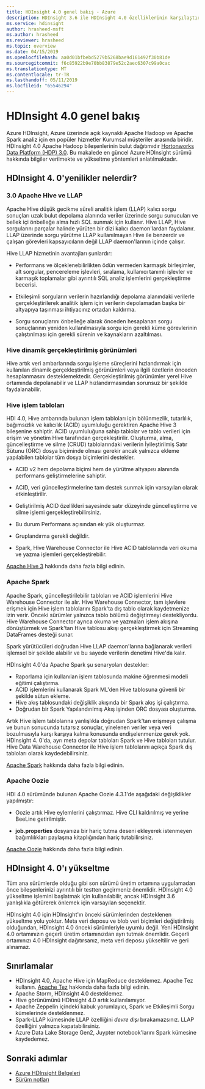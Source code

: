 ```yaml
---
title: HDInsight 4.0 genel bakış - Azure
description: HDInsight 3.6 ile HDInsight 4.0 özelliklerinin karşılaştırılması, sınırlamalar ve yükseltme önerileri.
ms.service: hdinsight
author: hrasheed-msft
ms.author: hrasheed
ms.reviewer: hrasheed
ms.topic: overview
ms.date: 04/15/2019
ms.openlocfilehash: aa0d01bfbebd5279b5268bae9d161492f30b81de
ms.sourcegitcommit: f6c85922b9e70bb83879e52c2aec6307c99a0cac
ms.translationtype: MT
ms.contentlocale: tr-TR
ms.lasthandoff: 05/11/2019
ms.locfileid: "65546294"
---
```

# <a name="hdinsight-40-overview"></a>HDInsight 4.0 genel bakış

Azure HDInsight, Azure üzerinde açık kaynaklı Apache Hadoop ve Apache Spark analiz için en popüler hizmetler Kurumsal müşteriler arasında biridir. HDInsight 4.0 Apache Hadoop bileşenlerinin bulut dağıtımıdır [Hortonworks Data Platform (HDP) 3.0](https://docs.hortonworks.com/HDPDocuments/HDP3/HDP-3.0.0/release-notes/content/relnotes.html). Bu makalede en güncel Azure HDInsight sürümü hakkında bilgiler verilmekte ve yükseltme yöntemleri anlatılmaktadır.

## <a name="whats-new-in-hdinsight-40"></a>HDInsight 4. 0'yenilikler nelerdir?

### <a name="apache-hive-30-and-llap"></a>3.0 Apache Hive ve LLAP

Apache Hive düşük gecikme süreli analitik işlem (LLAP) kalıcı sorgu sonuçları uzak bulut depolama alanında veriler üzerinde sorgu sunucuları ve bellek içi önbelleğe alma hızlı SQL sunmak için kullanır. Hive LLAP, Hive sorgularını parçalar halinde yürüten bir dizi kalıcı daemon'lardan faydalanır. LLAP üzerinde sorgu yürütme LLAP kullanılmayan Hive ile benzerdir ve çalışan görevleri kapsayıcıların değil LLAP daemon'larının içinde çalışır.

Hive LLAP hizmetinin avantajları şunlardır:

* Performans ve ölçeklenebilirlikten ödün vermeden karmaşık birleşimler, alt sorgular, pencereleme işlevleri, sıralama, kullanıcı tanımlı işlevler ve karmaşık toplamalar gibi ayrıntılı SQL analiz işlemlerini gerçekleştirme becerisi.

* Etkileşimli sorguların verilerin hazırlandığı depolama alanındaki verilerle gerçekleştirilerek analitik işlem için verilerin depolamadan başka bir altyapıya taşınması ihtiyacınız ortadan kaldırma.

* Sorgu sonuçlarını önbelleğe alarak önceden hesaplanan sorgu sonuçlarının yeniden kullanılmasıyla sorgu için gerekli küme görevlerinin çalıştırılması için gerekli sürenin ve kaynakların azaltılması.

### <a name="hive-dynamic-materialized-views"></a>Hive dinamik gerçekleştirilmiş görünümleri

Hive artık veri ambarlarında sorgu işleme süreçlerini hızlandırmak için kullanılan dinamik gerçekleştirilmiş görünümleri veya ilgili özetlerin önceden hesaplanmasını desteklemektedir. Gerçekleştirilmiş görünümler yerel Hive ortamında depolanabilir ve LLAP hızlandırmasından sorunsuz bir şekilde faydalanabilir.

### <a name="hive-transactional-tables"></a>Hive işlem tabloları

HDI 4.0, Hive ambarında bulunan işlem tabloları için bölünmezlik, tutarlılık, bağımsızlık ve kalıcılık (ACID) uyumluluğu gerektiren Apache Hive 3 bileşenine sahiptir. ACID uyumluluğuna sahip tablolar ve tablo verileri için erişim ve yönetim Hive tarafından gerçekleştirilir. Oluşturma, alma, güncelleştirme ve silme (CRUD) tablolarındaki verilerin İyileştirilmiş Satır Sütunu (ORC) dosya biçiminde olması gerekir ancak yalnızca ekleme yapılabilen tablolar tüm dosya biçimlerini destekler.

* ACID v2 hem depolama biçimi hem de yürütme altyapısı alanında performans geliştirmelerine sahiptir. 

* ACID, veri güncelleştirmelerine tam destek sunmak için varsayılan olarak etkinleştirilir.

* Geliştirilmiş ACID özellikleri sayesinde satır düzeyinde güncelleştirme ve silme işlemi gerçekleştirebilirsiniz.

* Bu durum Performans açısından ek yük oluşturmaz.

* Gruplandırma gerekli değildir.

* Spark, Hive Warehouse Connector ile Hive ACID tablolarında veri okuma ve yazma işlemleri gerçekleştirebilir.

[Apache Hive 3](https://docs.hortonworks.com/HDPDocuments/HDP3/HDP-3.0.0/hive-overview/content/hive_whats_new_in_this_release_hive.html) hakkında daha fazla bilgi edinin.

### <a name="apache-spark"></a>Apache Spark

Apache Spark, güncelleştirilebilir tabloları ve ACID işlemlerini Hive Warehouse Connector ile alır. Hive Warehouse Connector, tam işlevlere erişmek için Hive işlem tablolarını Spark'ta dış tablo olarak kaydetmenize izin verir. Önceki sürümler yalnızca tablo bölümü değiştirmeyi destekliyordu. Hive Warehouse Connector ayrıca okuma ve yazmaları işlem akışına dönüştürmek ve Spark'tan Hive tablosu akışı gerçekleştirmek için Streaming DataFrames desteği sunar.

Spark yürütücüleri doğrudan Hive LLAP daemon'larına bağlanarak verileri işlemsel bir şekilde alabilir ve bu sayede verilerin denetimi Hive'da kalır.

HDInsight 4.0'da Apache Spark şu senaryoları destekler:

* Raporlama için kullanılan işlem tablosunda makine öğrenmesi modeli eğitimi çalıştırma.
* ACID işlemlerini kullanarak Spark ML'den Hive tablosuna güvenli bir şekilde sütun ekleme.
* Hive akış tablosundaki değişiklik akışında bir Spark akış işi çalıştırma.
* Doğrudan bir Spark Yapılandırılmış Akış işinden ORC dosyası oluşturma.

Artık Hive işlem tablolarına yanlışlıkla doğrudan Spark'tan erişmeye çalışma ve bunun sonucunda tutarsız sonuçlar, yinelenen veriler veya veri bozulmasıyla karşı karşıya kalma konusunda endişelenmenize gerek yok. HDInsight 4. 0'da, ayrı meta depolar tabloları Spark ve Hive tabloları tutulur. Hive Data Warehouse Connector ile Hive işlem tablolarını açıkça Spark dış tabloları olarak kaydedebilirsiniz.

[Apache Spark](https://docs.hortonworks.com/HDPDocuments/HDP3/HDP-3.0.0/spark-overview/content/analyzing_data_with_apache_spark.html) hakkında daha fazla bilgi edinin.


### <a name="apache-oozie"></a>Apache Oozie

HDI 4.0 sürümünde bulunan Apache Oozie 4.3.1'de aşağıdaki değişiklikler yapılmıştır:

* Oozie artık Hive eylemlerini çalıştırmaz. Hive CLI kaldırılmış ve yerine BeeLine getirilmiştir.

* **job.properties** dosyanıza bir hariç tutma deseni ekleyerek istenmeyen bağımlılıkları paylaşma kitaplığından hariç tutabilirsiniz.

[Apache Oozie](https://docs.hortonworks.com/HDPDocuments/HDP3/HDP-3.0.0/release-notes/content/patch_oozie.html) hakkında daha fazla bilgi edinin.

## <a name="how-to-upgrade-to-hdinsight-40"></a>HDInsight 4. 0'ı yükseltme

Tüm ana sürümlerde olduğu gibi son sürümü üretim ortamına uygulamadan önce bileşenlerinizi ayrıntılı bir testten geçirmeniz önemlidir. HDInsight 4.0 yükseltme işlemini başlatmak için kullanılabilir, ancak HDInsight 3.6 yanlışlıkla götürerek önlemek için varsayılan seçenektir.

HDInsight 4.0 için HDInsight'ın önceki sürümlerinden desteklenen yükseltme yolu yoktur. Meta veri deposu ve blob veri biçimleri değiştirilmiş olduğundan, HDInsight 4.0 önceki sürümleriyle uyumlu değil. Yeni HDInsight 4.0 ortamınızın geçerli üretim ortamınızdan ayrı tutmak önemlidir. Geçerli ortamınızı 4.0 HDInsight dağıtırsanız, meta veri deposu yükseltilir ve geri alınamaz.  

## <a name="limitations"></a>Sınırlamalar

* HDInsight 4.0, Apache Hive için MapReduce desteklemez. Apache Tez kullanın. [Apache Tez](https://tez.apache.org/) hakkında daha fazla bilgi edinin.
* Apache Storm, HDInsight 4.0 desteklemez. 
* Hive görünümünü HDInsight 4.0 artık kullanılamıyor. 
* Apache Zeppelin içindeki kabuk yorumlayıcı, Spark ve Etkileşimli Sorgu kümelerinde desteklenmez.
* Spark-LLAP kümesinde LLAP özelliğini *devre dışı* bırakamazsınız. LLAP özelliğini yalnızca kapatabilirsiniz.
* Azure Data Lake Storage Gen2, Juypter notebook'larını Spark kümesine kaydedemez.

## <a name="next-steps"></a>Sonraki adımlar

* [Azure HDInsight Belgeleri](index.yml)
* [Sürüm notları](hdinsight-release-notes.md)
